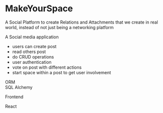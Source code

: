 # MakeYourSpace

A Social Platform to create Relations and Attachments that we create in real world, instead of not just being a networking platform  

A Social media application  
- users can create post  
- read others post  
- do CRUD operations  
- user authentication  
- vote on post with different actions  
- start space within a post to get user involvement  













ORM  
SQL Alchemy  





Frontend  

React  

